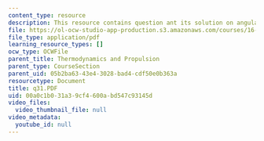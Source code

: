 ```yaml
---
content_type: resource
description: This resource contains question ant its solution on angular momentum.
file: https://ol-ocw-studio-app-production.s3.amazonaws.com/courses/16-01-unified-engineering-i-ii-iii-iv-fall-2005-spring-2006/00a0c1b031a39cf4600abd547c93145d_q31.PDF
file_type: application/pdf
learning_resource_types: []
ocw_type: OCWFile
parent_title: Thermodynamics and Propulsion
parent_type: CourseSection
parent_uid: 05b2ba63-43e4-3028-bad4-cdf50e0b363a
resourcetype: Document
title: q31.PDF
uid: 00a0c1b0-31a3-9cf4-600a-bd547c93145d
video_files:
  video_thumbnail_file: null
video_metadata:
  youtube_id: null
---
```

